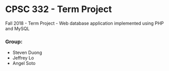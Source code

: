 # CPSC 332 - Term Project

Fall 2018 - Term Project - Web database application implemented using PHP and MySQL

### Group:
* Steven Duong
* Jeffrey Lo
* Angel Soto
